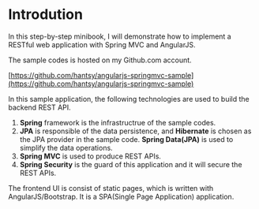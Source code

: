 Introdution
===========

In this step-by-step minibook, I will demonstrate how to implement a RESTful web application with Spring MVC and AngularJS.

The sample codes is hosted on my Github.com account.

[https://github.com/hantsy/angularjs-springmvc-sample](https://github.com/hantsy/angularjs-springmvc-sample)

In this sample application, the following technologies are used to build the backend REST API.

1. **Spring** framework is the infrastructrue of the sample codes.
2. **JPA** is responsible of the data persistence, and **Hibernate** is chosen as the JPA provider in the sample code. **Spring Data(JPA)** is used to simplify the data operations.
3. **Spring MVC** is used to produce REST APIs.
4. **Spring Security** is the guard of this application and it will secure the REST APIs.

The frontend UI is consist of static pages, which is written with AngularJS/Bootstrap. It is a SPA(Single Page Application) application.


